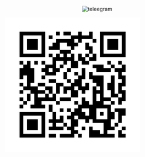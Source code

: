 <p align="center"> <img src="https://komarev.com/ghpvc/?username=teleegram&label=Profile%20views&color=ce9927&style=flat" alt="teleegram" /> </p>
<img src="qr.png" alt="QR Code">
